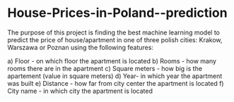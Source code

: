 # House-Prices-in-Poland--prediction



The purpose of this project is finding the best machine learning model to predict the price of house/apartment in one of three polish cities: Krakow, Warszawa or Poznan using the following features: 

a) Floor - on which floor the apartment is located 
b) Rooms - how many rooms there are in the apartment 
c) Square meters - how big is the apartement (value in square meters) 
d) Year- in which year the apartment was built 
e) Distance - how far from city center the apartment is located 
f) City name - in which city the apartment is located 

